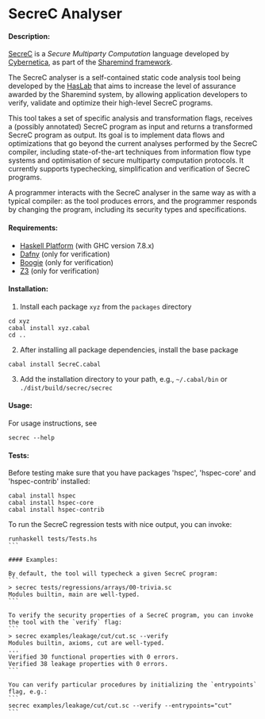 # SecreC Analyser

#### Description:
[SecreC](https://github.com/sharemind-sdk/secrec) is a _Secure Multiparty Computation_ language developed by [Cybernetica](https://cyber.ee/en/), as part of the [Sharemind framework](https://github.com/sharemind-sdk).

The SecreC analyser is a self-contained static code analysis tool being developed by the [HasLab](http://haslab.uminho.pt/) that aims to increase the level of assurance awarded by the Sharemind system, by allowing application developers to verify, validate and optimize their high-level SecreC programs.

This tool takes a set of specific analysis and transformation flags, receives a (possibly annotated) SecreC program as input and returns a transformed SecreC program as output. Its goal is to implement data flows and optimizations that go beyond the current analyses performed by the SecreC compiler, including state-of-the-art techniques from information flow type systems and optimisation of secure multiparty computation protocols. It currently supports typechecking, simplification and verification of SecreC programs.

A programmer interacts with the SecreC analyser in the same way as with a typical compiler: as the tool produces errors, and the programmer responds by changing the program, including its security types and specifications.

#### Requirements:
* [Haskell Platform](https://www.haskell.org/platform/) (with GHC version 7.8.x)
* [Dafny](https://dafny.codeplex.com/) (only for verification)
* [Boogie](https://boogie.codeplex.com/) (only for verification)
* [Z3](https://z3.codeplex.com/) (only for verification)

#### Installation:
1. Install each package `xyz` from the `packages` directory
```
cd xyz
cabal install xyz.cabal
cd ..
```
2. After installing all package dependencies, install the base package
```
cabal install SecreC.cabal
```
3. Add the installation directory to your path, e.g., `~/.cabal/bin` or `./dist/build/secrec/secrec`

#### Usage:
For usage instructions, see
```
secrec --help
```

#### Tests:
Before testing make sure that you have packages 'hspec', 'hspec-core' and 'hspec-contrib' installed:
```
cabal install hspec
cabal install hspec-core
cabal install hspec-contrib
```

To run the SecreC regression tests with nice output, you can invoke:
````
runhaskell tests/Tests.hs
```

#### Examples:

By default, the tool will typecheck a given SecreC program:
```
> secrec tests/regressions/arrays/00-trivia.sc
Modules builtin, main are well-typed.
```

To verify the security properties of a SecreC program, you can invoke the tool with the `verify` flag:
```
> secrec examples/leakage/cut/cut.sc --verify
Modules builtin, axioms, cut are well-typed.
...
Verified 30 functional properties with 0 errors.
Verified 38 leakage properties with 0 errors.
```

You can verify particular procedures by initializing the `entrypoints` flag, e.g.:
```
secrec examples/leakage/cut/cut.sc --verify --entrypoints="cut"
```

